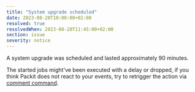 ```yaml
---
title: "System upgrade scheduled"
date: 2023-08-28T10:00:00+02:00
resolved: true
resolvedWhen: 2023-08-28T11:45:00+02:00
section: issue
severity: notice
---
```


A system upgrade was scheduled and lasted approximately 90 minutes.

The started jobs might've been executed with a delay or dropped,
if you think Packit does not react to your events, try to retrigger
the action via
[comment command](https://packit.dev/docs/guide/#how-to-re-trigger-packit-actions-in-your-pull-request).
